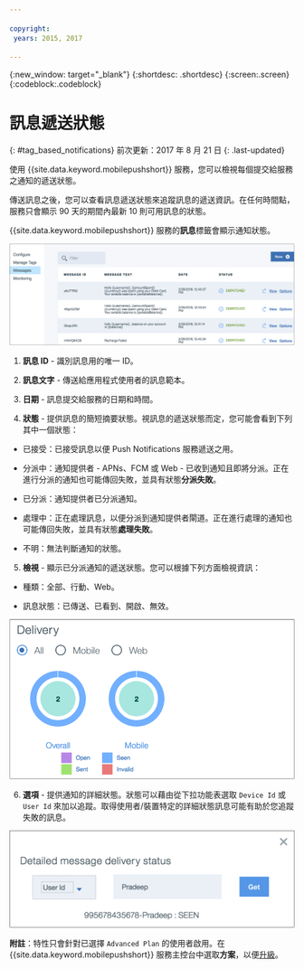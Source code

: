 ```yaml
---

copyright:
 years: 2015, 2017

---
```


{:new_window: target="_blank"}
{:shortdesc: .shortdesc}
{:screen:.screen}
{:codeblock:.codeblock}

# 訊息遞送狀態
{: #tag_based_notifications}
前次更新：2017 年 8 月 21 日
{: .last-updated}


使用 {{site.data.keyword.mobilepushshort}} 服務，您可以檢視每個提交給服務之通知的遞送狀態。 

傳送訊息之後，您可以查看訊息遞送狀態來追蹤訊息的遞送資訊。在任何時間點，服務只會顯示 90 天的期間內最新 10 則可用訊息的狀態。

{{site.data.keyword.mobilepushshort}} 服務的**訊息**標籤會顯示通知狀態。

![通知狀態](images/notification_status_new.png)

1. **訊息 ID** - 識別訊息用的唯一 ID。

2. **訊息文字** - 傳送給應用程式使用者的訊息範本。

3. **日期** - 訊息提交給服務的日期和時間。

4. **狀態** - 提供訊息的簡短摘要狀態。視訊息的遞送狀態而定，您可能會看到下列其中一個狀態：

 - 已接受：已接受訊息以便 Push Notifications 服務遞送之用。
   
 - 分派中：通知提供者 - APNs、FCM 或 Web - 已收到通知且即將分派。正在進行分派的通知也可能傳回失敗，並具有狀態**分派失敗**。
 
 - 已分派：通知提供者已分派通知。
 
 - 處理中：正在處理訊息，以便分派到通知提供者閘道。正在進行處理的通知也可能傳回失敗，並具有狀態**處理失敗**。
 
 - 不明：無法判斷通知的狀態。
 
5. **檢視** - 顯示已分派通知的遞送狀態。您可以根據下列方面檢視資訊：

 - 種類：全部、行動、Web<!---and HTTP--->。
 
 - 訊息狀態：已傳送、已看到、開啟、無效。 

![通知狀態](images/message_delivery_status_new.png)

6. **選項** - 提供通知的詳細狀態。狀態可以藉由從下拉功能表選取 `Device Id` 或 `User Id` 來加以追蹤。取得使用者/裝置特定的詳細狀態訊息可能有助於您追蹤失敗的訊息。

![詳細狀態](images/detailed_message_delivery.png)

**附註**：特性只會針對已選擇 `Advanced Plan` 的使用者啟用。在 {{site.data.keyword.mobilepushshort}} 服務主控台中選取**方案**，以便[升級](https://console-tok02-red.cdn.s-bluemix.net/docs/account/change-plan.html#changing)。


